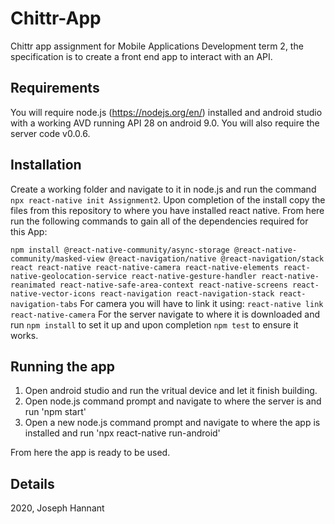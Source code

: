 # Chittr-App
 Chittr app assignment for Mobile Applications Development term 2, the specification is to create a front end app to interact with an API.

 ## Requirements
 You will require node.js (https://nodejs.org/en/) installed and android studio with a working AVD running API 28 on android 9.0.
 You will also require the server code v0.0.6.

 ## Installation
 Create a working folder and navigate to it in node.js and run the command `npx react-native init Assignment2`.
 Upon completion of the install copy the files from this repository to where you have installed react native.
 From here run the following commands to gain all of the dependencies required for this App:
 
```npm install @react-native-community/async-storage @react-native-community/masked-view @react-navigation/native @react-navigation/stack react react-native react-native-camera react-native-elements react-native-geolocation-service react-native-gesture-handler react-native-reanimated react-native-safe-area-context react-native-screens react-native-vector-icons react-navigation react-navigation-stack react-navigation-tabs```
 For camera you will have to link it using:
 ```react-native link react-native-camera```
 For the server navigate to where it is downloaded and run `npm install` to set it up and upon completion `npm test` to ensure it works.

 ## Running the app
 1. Open android studio and run the vritual device and let it finish building.
 2. Open node.js command prompt and navigate to where the server is and run 'npm start'
 3. Open a new node.js command prompt and navigate to where the app is installed and run 'npx react-native run-android'

 From here the app is ready to be used.

 ## Details
 2020, Joseph Hannant

